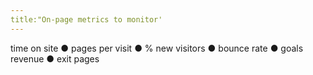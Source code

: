 ```yaml
---
title:"On-page metrics to monitor'
---
```


time on site
● pages per visit
● % new visitors
● bounce rate
● goals revenue
● exit pages
